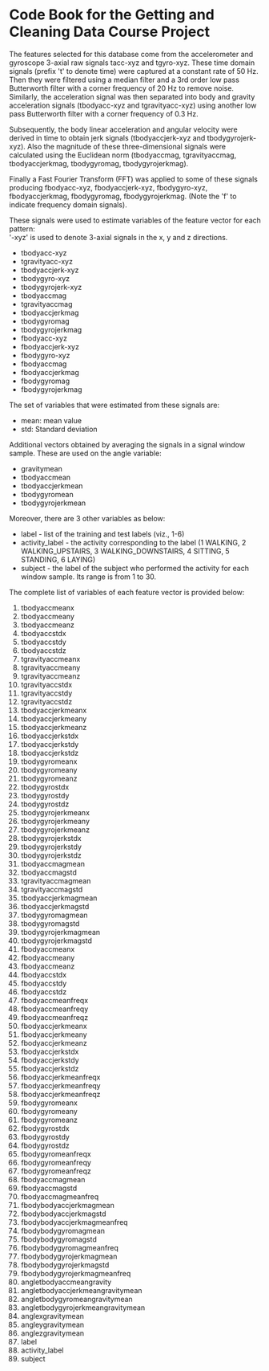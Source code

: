 # Code Book for the Getting and Cleaning Data Course Project

The features selected for this database come from the accelerometer and gyroscope 3-axial raw signals tacc-xyz and tgyro-xyz. These time domain signals (prefix 't' to denote time) were captured at a constant rate of 50 Hz. Then they were filtered using a median filter and a 3rd order low pass Butterworth filter with a corner frequency of 20 Hz to remove noise. Similarly, the acceleration signal was then separated into body and gravity acceleration signals (tbodyacc-xyz and tgravityacc-xyz) using another low pass Butterworth filter with a corner frequency of 0.3 Hz. 

Subsequently, the body linear acceleration and angular velocity were derived in time to obtain jerk signals (tbodyaccjerk-xyz and tbodygyrojerk-xyz). Also the magnitude of these three-dimensional signals were calculated using the Euclidean norm (tbodyaccmag, tgravityaccmag, tbodyaccjerkmag, tbodygyromag, tbodygyrojerkmag). 

Finally a Fast Fourier Transform (FFT) was applied to some of these signals producing fbodyacc-xyz, fbodyaccjerk-xyz, fbodygyro-xyz, fbodyaccjerkmag, fbodygyromag, fbodygyrojerkmag. (Note the 'f' to indicate frequency domain signals). 

These signals were used to estimate variables of the feature vector for each pattern:  
'-xyz' is used to denote 3-axial signals in the x, y and z directions.
* tbodyacc-xyz
* tgravityacc-xyz
* tbodyaccjerk-xyz
* tbodygyro-xyz
* tbodygyrojerk-xyz
* tbodyaccmag
* tgravityaccmag
* tbodyaccjerkmag
* tbodygyromag
* tbodygyrojerkmag
* fbodyacc-xyz
* fbodyaccjerk-xyz
* fbodygyro-xyz
* fbodyaccmag
* fbodyaccjerkmag
* fbodygyromag
* fbodygyrojerkmag


The set of variables that were estimated from these signals are: 
* mean: mean value
* std: Standard deviation


Additional vectors obtained by averaging the signals in a signal window sample. These are used on the angle variable:
* gravitymean
* tbodyaccmean
* tbodyaccjerkmean
* tbodygyromean
* tbodygyrojerkmean


Moreover, there are 3 other variables as below:
* label - list of the training and test labels (viz., 1-6)
* activity_label - the activity corresponding to the label (1 WALKING, 2 WALKING_UPSTAIRS, 3 WALKING_DOWNSTAIRS, 4 SITTING, 5 STANDING, 6 LAYING)
* subject - the label of the subject who performed the activity for each window sample. Its range is from 1 to 30.


The complete list of variables of each feature vector is provided below:

1. tbodyaccmeanx
2. tbodyaccmeany
3. tbodyaccmeanz
4. tbodyaccstdx
5. tbodyaccstdy
6. tbodyaccstdz
7. tgravityaccmeanx
8. tgravityaccmeany
9. tgravityaccmeanz
10. tgravityaccstdx
11. tgravityaccstdy
12. tgravityaccstdz
13. tbodyaccjerkmeanx
14. tbodyaccjerkmeany
15. tbodyaccjerkmeanz
16. tbodyaccjerkstdx
17. tbodyaccjerkstdy
18. tbodyaccjerkstdz
19. tbodygyromeanx
20. tbodygyromeany
21. tbodygyromeanz
22. tbodygyrostdx
23. tbodygyrostdy
24. tbodygyrostdz
25. tbodygyrojerkmeanx
26. tbodygyrojerkmeany
27. tbodygyrojerkmeanz
28. tbodygyrojerkstdx
29. tbodygyrojerkstdy
30. tbodygyrojerkstdz
31. tbodyaccmagmean
32. tbodyaccmagstd
33. tgravityaccmagmean
34. tgravityaccmagstd
35. tbodyaccjerkmagmean
36. tbodyaccjerkmagstd
37. tbodygyromagmean
38. tbodygyromagstd
39. tbodygyrojerkmagmean
40. tbodygyrojerkmagstd
41. fbodyaccmeanx
42. fbodyaccmeany
43. fbodyaccmeanz
44. fbodyaccstdx
45. fbodyaccstdy
46. fbodyaccstdz
47. fbodyaccmeanfreqx
48. fbodyaccmeanfreqy
49. fbodyaccmeanfreqz
50. fbodyaccjerkmeanx
51. fbodyaccjerkmeany
52. fbodyaccjerkmeanz
53. fbodyaccjerkstdx
54. fbodyaccjerkstdy
55. fbodyaccjerkstdz
56. fbodyaccjerkmeanfreqx
57. fbodyaccjerkmeanfreqy
58. fbodyaccjerkmeanfreqz
59. fbodygyromeanx
60. fbodygyromeany
61. fbodygyromeanz
62. fbodygyrostdx
63. fbodygyrostdy
64. fbodygyrostdz
65. fbodygyromeanfreqx
66. fbodygyromeanfreqy
67. fbodygyromeanfreqz
68. fbodyaccmagmean
69. fbodyaccmagstd
70. fbodyaccmagmeanfreq
71. fbodybodyaccjerkmagmean
72. fbodybodyaccjerkmagstd
73. fbodybodyaccjerkmagmeanfreq
74. fbodybodygyromagmean
75. fbodybodygyromagstd
76. fbodybodygyromagmeanfreq
77. fbodybodygyrojerkmagmean
78. fbodybodygyrojerkmagstd
79. fbodybodygyrojerkmagmeanfreq
80. angletbodyaccmeangravity
81. angletbodyaccjerkmeangravitymean
82. angletbodygyromeangravitymean
83. angletbodygyrojerkmeangravitymean
84. anglexgravitymean
85. angleygravitymean
86. anglezgravitymean
87. label
88. activity_label
89. subject